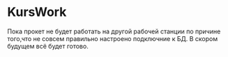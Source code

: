 # KursWork
Пока прокет не будет работать на другой рабочей станции по причине того,что не совсем правильно настроено подключние к БД.
В скором будущем всё будет готово.
